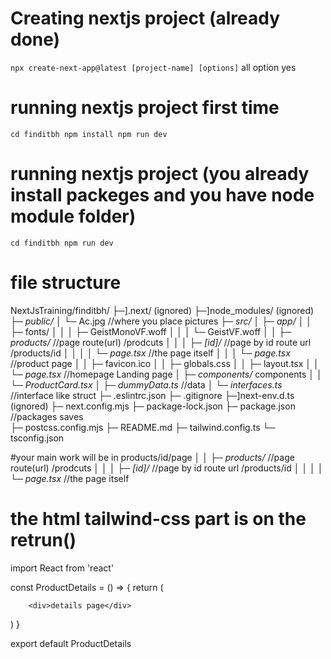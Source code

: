# Creating nextjs project (already done)
 `
 npx create-next-app@latest [project-name] [options]
 `
 all option yes

 # running nextjs project first time
  `
  cd finditbh
  npm install
  npm run dev
  `

  # running nextjs project (you already install packeges and you have node module folder)

  `
  cd finditbh
  npm run dev
  `

# file structure
NextJsTraining/finditbh/
  ├─].next/ (ignored)
  ├─]node_modules/ (ignored)         
  *├─ public/*
  │  └─ Ac.jpg    //where you place pictures
  *├─ src/*
  *│  ├─ app/*
  │  │  ├─ fonts/
  │  │  │  ├─ GeistMonoVF.woff
  │  │  │  └─ GeistVF.woff
  *│  │  ├─ products/*          //page route(url)   /prodcuts
  *│  │  │  ├─ [id]/*           //page by id route url  /products/id
  *│  │  │  │  └─ page.tsx*     //the page itself
  *│  │  │  └─ page.tsx*        //product page
  │  │  ├─ favicon.ico
  │  │  ├─ globals.css
  │  │  ├─ layout.tsx
  *│  │  └─ page.tsx*             //homepage Landing page
  *│  ├─ components/*             components
  *│  │  └─ ProductCard.tsx*
  *│  ├─ dummyData.ts*             //data
  *│  └─ interfaces.ts*           //interface like struct
  ├─ .eslintrc.json
  ├─ .gitignore
  ├─]next-env.d.ts (ignored)
  ├─ next.config.mjs
  ├─ package-lock.json
  ├─ package.json                 //packages saves           
  ├─ postcss.config.mjs
  ├─ README.md
  ├─ tailwind.config.ts
  └─ tsconfig.json

  #your main work will be in products/id/page
  *│  │  ├─ products/*          //page route(url)   /prodcuts
  *│  │  │  ├─ [id]/*           //page by id route url  /products/id
  *│  │  │  │  └─ page.tsx*     //the page itself


 # the html tailwind-css part is on the retrun()
  
import React from 'react'

const ProductDetails = () => {
  return (
    
        <div>details page</div>
  
  )
}

export default ProductDetails



